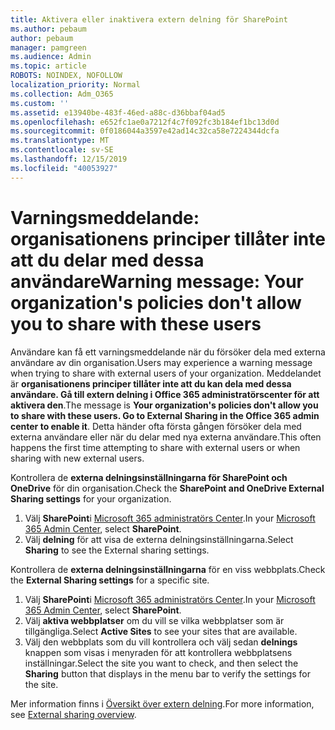 ```yaml
---
title: Aktivera eller inaktivera extern delning för SharePoint
ms.author: pebaum
author: pebaum
manager: pamgreen
ms.audience: Admin
ms.topic: article
ROBOTS: NOINDEX, NOFOLLOW
localization_priority: Normal
ms.collection: Adm_O365
ms.custom: ''
ms.assetid: e13940be-483f-46ed-a88c-d36bbaf04ad5
ms.openlocfilehash: e652fc1ae0a7212f4c7f092fc3b184ef1bc13d0d
ms.sourcegitcommit: 0f0186044a3597e42ad14c32ca58e7224344dcfa
ms.translationtype: MT
ms.contentlocale: sv-SE
ms.lasthandoff: 12/15/2019
ms.locfileid: "40053927"
---
```

# <a name="warning-message-your-organizations-policies-dont-allow-you-to-share-with-these-users"></a><span data-ttu-id="a3587-102">Varningsmeddelande: organisationens principer tillåter inte att du delar med dessa användare</span><span class="sxs-lookup"><span data-stu-id="a3587-102">Warning message: Your organization's policies don't allow you to share with these users</span></span>

<span data-ttu-id="a3587-103">Användare kan få ett varningsmeddelande när du försöker dela med externa användare av din organisation.</span><span class="sxs-lookup"><span data-stu-id="a3587-103">Users may experience a warning message when trying to share with external users of your organization.</span></span> <span data-ttu-id="a3587-104">Meddelandet är **organisationens principer tillåter inte att du kan dela med dessa användare. Gå till extern delning i Office 365 administratörscenter för att aktivera den**.</span><span class="sxs-lookup"><span data-stu-id="a3587-104">The message is **Your organization's policies don't allow you to share with these users. Go to External Sharing in the Office 365 admin center to enable it**.</span></span> <span data-ttu-id="a3587-105">Detta händer ofta första gången försöker dela med externa användare eller när du delar med nya externa användare.</span><span class="sxs-lookup"><span data-stu-id="a3587-105">This often happens the first time attempting to share with external users or when sharing with new external users.</span></span>

<span data-ttu-id="a3587-106">Kontrollera de **externa delningsinställningarna för SharePoint och OneDrive** för din organisation.</span><span class="sxs-lookup"><span data-stu-id="a3587-106">Check the **SharePoint and OneDrive External Sharing settings** for your organization.</span></span>

1. <span data-ttu-id="a3587-107">Välj **SharePoint**i [Microsoft 365 administratörs Center](https://admin.microsoft.com/AdminPortal/Home#/homepage">https://admin.microsoft.com/).</span><span class="sxs-lookup"><span data-stu-id="a3587-107">In your [Microsoft 365 Admin Center](https://admin.microsoft.com/AdminPortal/Home#/homepage">https://admin.microsoft.com/), select **SharePoint**.</span></span>
3. <span data-ttu-id="a3587-108">Välj **delning** för att visa de externa delningsinställningarna.</span><span class="sxs-lookup"><span data-stu-id="a3587-108">Select **Sharing** to see the External sharing settings.</span></span>

<span data-ttu-id="a3587-109">Kontrollera de **externa delningsinställningarna** för en viss webbplats.</span><span class="sxs-lookup"><span data-stu-id="a3587-109">Check the **External Sharing settings** for a specific site.</span></span>

1. <span data-ttu-id="a3587-110">Välj **SharePoint**i [Microsoft 365 administratörs Center](https://admin.microsoft.com/AdminPortal/Home#/homepage">https://admin.microsoft.com/).</span><span class="sxs-lookup"><span data-stu-id="a3587-110">In your [Microsoft 365 Admin Center](https://admin.microsoft.com/AdminPortal/Home#/homepage">https://admin.microsoft.com/), select **SharePoint**.</span></span>
2. <span data-ttu-id="a3587-111">Välj **aktiva webbplatser** om du vill se vilka webbplatser som är tillgängliga.</span><span class="sxs-lookup"><span data-stu-id="a3587-111">Select **Active Sites** to see your sites that are available.</span></span>
3. <span data-ttu-id="a3587-112">Välj den webbplats som du vill kontrollera och välj sedan **delnings** knappen som visas i menyraden för att kontrollera webbplatsens inställningar.</span><span class="sxs-lookup"><span data-stu-id="a3587-112">Select the site you want to check, and then select the **Sharing** button that displays in the menu bar to verify the settings for the site.</span></span>

<span data-ttu-id="a3587-113">Mer information finns i [Översikt över extern delning](https://docs.microsoft.com/sharepoint/external-sharing-overview).</span><span class="sxs-lookup"><span data-stu-id="a3587-113">For more information, see [External sharing overview](https://docs.microsoft.com/sharepoint/external-sharing-overview).</span></span>